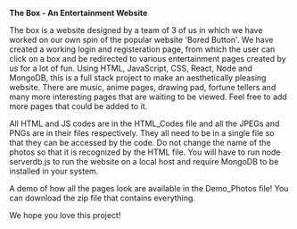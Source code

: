**The Box - An Entertainment Website**

The box is a website designed by a team of 3 of us in which we have worked on our own spin of the popular website 'Bored Button'.
We have created a working login and registeration page, from which the user can click on a box and be redirected to various entertainment pages created by us for a lot of fun.
Using HTML, JavaScript, CSS, React, Node and MongoDB, this is a full stack project to make an aesthetically pleasing website.
There are music, anime pages, drawing pad, fortune tellers and many more interesting pages that are waiting to be viewed.
Feel free to add more pages that could be added to it.

All HTML and JS codes are in the HTML_Codes file and all the JPEGs and PNGs are in their files respectively.
They all need to be in a single file so that they can be accessed by the code.
Do not change the name of the photos so that it is recognized by the HTML file.
You will have to run node serverdb.js to run the website on a local host and require MongoDB to be installed in your system.

A demo of how all the pages look are available in the Demo_Photos file!
You can download the zip file that contains everything.

We hope you love this project!
